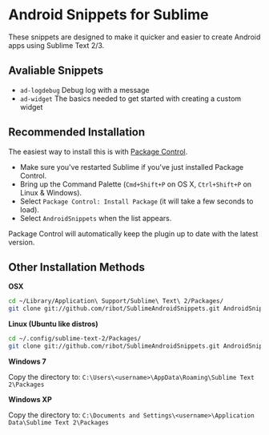 Android Snippets for Sublime
============================

These snippets are designed to make it quicker and easier to create Android apps using Sublime Text 2/3.

Avaliable Snippets
------------------

 - `ad-logdebug` Debug log with a message
 - `ad-widget` The basics needed to get started with creating a custom widget

Recommended Installation
------------------------

The easiest way to install this is with [Package Control](http://wbond.net/sublime\_packages/package\_control).

* Make sure you've restarted Sublime if you've just installed Package Control.
* Bring up the Command Palette (`Cmd+Shift+P` on OS X, `Ctrl+Shift+P` on Linux & Windows).
* Select `Package Control: Install Package` (it will take a few seconds to load).
* Select `AndroidSnippets` when the list appears.

Package Control will automatically keep the plugin up to date with the latest version.

Other Installation Methods
--------------------------
**OSX**
```bash
cd ~/Library/Application\ Support/Sublime\ Text\ 2/Packages/
git clone git://github.com/ribot/SublimeAndroidSnippets.git AndroidSnippets
```

**Linux (Ubuntu like distros)**
```bash
cd ~/.config/sublime-text-2/Packages/
git clone git://github.com/ribot/SublimeAndroidSnippets.git AndroidSnippets
```

**Windows 7**

Copy the directory to: `C:\Users\<username>\AppData\Roaming\Sublime Text 2\Packages`

**Windows XP**

Copy the directory to: `C:\Documents and Settings\<username>\Application Data\Sublime Text 2\Packages`
